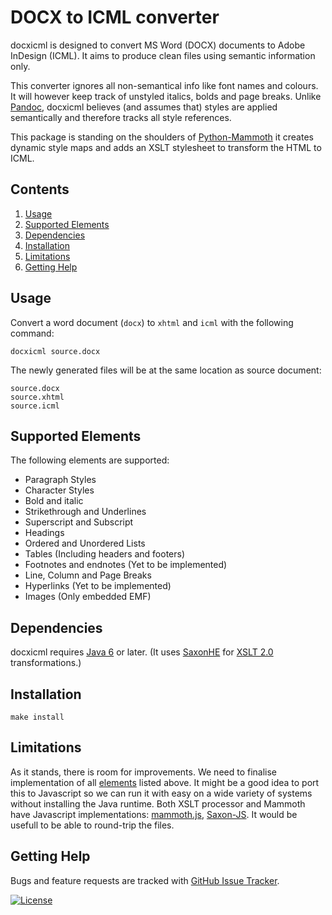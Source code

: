 
DOCX to ICML converter 
======================

docxicml is designed to convert MS Word (DOCX) documents to Adobe InDesign (ICML). It aims to produce clean files using semantic information only. 

This converter ignores all non-semantical info like font names and colours. It will however keep track of unstyled italics, bolds and page breaks. Unlike [Pandoc](https://pandoc.org/), docxicml believes (and assumes that) styles are applied semantically and therefore tracks all style references.

This package is standing on the shoulders of [Python-Mammoth](https://github.com/mwilliamson/python-mammoth) it creates dynamic style maps and adds an XSLT stylesheet to transform the HTML to ICML.

Contents
--------

 1. [Usage](#usage)
 2. [Supported Elements](#supported-elements)
 3. [Dependencies](#dependencies)
 5. [Installation](#installation)
 5. [Limitations](#limitations)
 6. [Getting Help](#getting-help)


Usage
-----

Convert a word document (`docx`) to `xhtml` and `icml` with the following command:

    docxicml source.docx

The newly generated files will be at the same location as source document:

    source.docx
    source.xhtml
    source.icml


Supported Elements
------------------

The following elements are supported:

* Paragraph Styles  
* Character Styles  
* Bold and italic  
* Strikethrough and Underlines  
* Superscript and Subscript  
* Headings  
* Ordered and Unordered Lists  
* Tables (Including headers and footers)  
* Footnotes and endnotes (Yet to be implemented)   
* Line, Column and Page Breaks  
* Hyperlinks (Yet to be implemented)  
* Images (Only embedded EMF) 


Dependencies
------------

docxicml requires [Java 6](https://www.java.com/en/download/) or later. (It uses [SaxonHE](https://sourceforge.net/projects/saxon/files/Saxon-HE/) for [XSLT 2.0](https://www.w3.org/TR/xslt20/) transformations.)


Installation
------------

    make install


Limitations
-----------

As it stands, there is room for improvements. We need to finalise implementation of all [elements](#supported-elements) listed above. It might be a good idea to port this to Javascript so we can run it with easy on a wide variety of systems without installing the Java runtime. Both XSLT processor and Mammoth have Javascript implementations: [mammoth.js](https://github.com/mwilliamson/mammoth.js), [Saxon-JS](www.saxonica.com/saxon-js). It would be usefull to be able to round-trip the files.


Getting Help
------------

Bugs and feature requests are tracked with [GitHub Issue Tracker](http://github.com/gitbruno/docxicml/issues).


[![License](https://img.shields.io/badge/License-BSD%202--Clause-orange.svg)](https://opensource.org/licenses/BSD-2-Clause)

